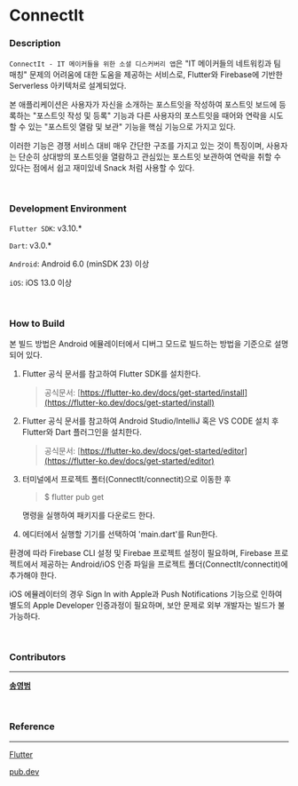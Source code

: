 # ConnectIt

### Description

`ConnectIt - IT 메이커들을 위한 소셜 디스커버리 앱`은 "IT 메이커들의 네트워킹과 팀 매칭" 문제의 어려움에 대한 도움을 제공하는 서비스로, Flutter와 Firebase에 기반한 Serverless 아키텍처로 설계되었다.

본 애플리케이션은 사용자가 자신을 소개하는 포스트잇을 작성하여 포스트잇 보드에 등록하는 "포스트잇 작성 및 등록" 기능과 다른 사용자의 포스트잇을 때어와 연락을 시도할 수 있는 "포스트잇 열람 및 보관" 기능을 핵심 기능으로 가지고 있다.

이러한 기능은 경쟁 서비스 대비 매우 간단한 구조를 가지고 있는 것이 특징이며, 사용자는 단순히 상대방의 포스트잇을 열람하고 관심있는 포스트잇 보관하여 연락을 취할 수 있다는 점에서 쉽고 재미있네 Snack 처럼 사용할 수 있다.

<br>

### Development Environment

`Flutter SDK`: v3.10.*

`Dart`: v3.0.*

`Android`: Android 6.0 (minSDK 23) 이상

`iOS`: iOS 13.0 이상

<br>

### How to Build

본 빌드 방법은 Android 에뮬레이터에서 디버그 모드로 빌드하는 방법을 기준으로 설명되어 있다.

1. Flutter 공식 문서를 참고하여 Flutter SDK를 설치한다.
    
    > 공식문서: [https://flutter-ko.dev/docs/get-started/install](https://flutter-ko.dev/docs/get-started/install)
    > 
2. Flutter 공식 문서를 참고하여 Android Studio/IntelliJ 혹은 VS CODE 설치 후 Flutter와 Dart 플러그인을 설치한다.
    
    > 공식문서: [https://flutter-ko.dev/docs/get-started/editor](https://flutter-ko.dev/docs/get-started/editor)
    > 
3.  터미널에서 프로젝트 폴터(ConnectIt/connectit)으로 이동한 후
    
    > $ flutter pub get
    > 
    
    명령을 실행하여 패키지를 다운로드 한다.
    
4. 에디터에서 실행할 기기를 선택하여 'main.dart'를 Run한다.

환경에 따라 Firebase CLI 설정 및 Firebae 프로젝트 설정이 필요하며, Firebase 프로젝트에서 제공하는 Android/iOS 인증 파일을 프로젝트 폴더(ConnectIt/connectit)에 추가해야 한다.

iOS 에뮬레이터의 경우 Sign In with Apple과 Push Notifications 기능으로 인하여 별도의 Apple Developer 인증과정이 필요하며, 보안 문제로 외부 개발자는 빌드가 불가능하다.

<br>

### Contributors
---

**[송영범](https://github.com/GENYF)**

<br>

### Reference
---

[Flutter](https://flutter.dev/)

[pub.dev](https://pub.dev/)

<br>